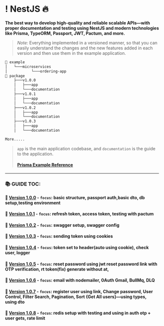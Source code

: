 # ! NestJS 🔥

**The best way to develop high-quality and reliable scalable APIs—with proper documentation and testing using NestJS and modern technologies like Prisma, TypeORM, Passport, JWT, Pactum, and more.**

> _Note:_ Everything implemented in a versioned manner, so that you can easily understand the changes and the new features added in each version and then use them in the example application.





```markdown
📂 example
│   └───microservices
│           └───ordering-app
📂 package
    ├───v1.0.0 
    │   ├───app 
    │   └───documentation
    ├───v1.0.1
    │   ├───app 
    │   └───documentation
    ├───v1.0.2 
    │   ├───app 
    │   └───documentation
    ├───v1.0.3
    │   ├───app
    │   └───documentation

More.....
``` 
> `app` is the main application codebase, and `documentation` is the guide to the application.
> #### [Prisma Example Reference ](https://github.com/Subham-Maity/prisma-the-ultimate-resource/blob/main/prisma/schema.prisma)
-------


### 📚 GUIDE TOC:

#### 📌 [Version 1.0.0](package/v1.0.0/documentation/README.md) - `focus`: basic structure, passport auth,basic dto, db setup,testing environment

#### 📌 [Version 1.0.1](package/v1.0.1/documentation/README.md) - `focus`: refresh token, access token, testing with pactum

#### 📌 [Version 1.0.2](package/v1.0.2/documentation/README.md) - `focus`: swagger setup, swagger config

#### 📌 [Version 1.0.3](package/v1.0.3/documentation/README.md) - `focus`: sending token using cookies

#### 📌 [Version 1.0.4](package/v1.0.4/documentation/README.md) - `focus`: token set to header(auto using cookie), check user, logger

#### 📌 [Version 1.0.5](package/v1.0.5/documentation/README.md) - `focus`: reset password using jwt reset password link with OTP verification, rt token(fix) generate without at,

#### 📌 [Version 1.0.6](package/v1.0.6/documentation/README.md) - `focus`: email with nodemailer, 0Auth Gmail, BullMq, DLQ

#### 📌 [Version 1.0.7](package/v1.0.7/documentation/README.md) - `focus`: register user using link, Change password, User Control, Filter Search, Pagination, Sort {Get All users}—using types, using dto
#### 📌 [Version 1.0.8](package/v1.0.8/documentation/README.md) - `focus`: redis setup with testing and using in auth otp + user gets, rate limit